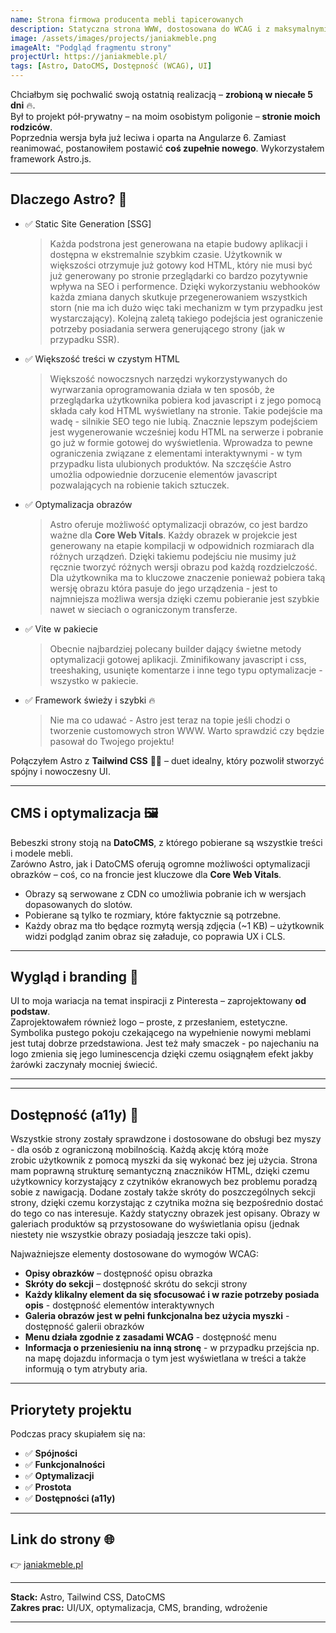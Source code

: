 ```yaml
---
name: Strona firmowa producenta mebli tapicerowanych
description: Statyczna strona WWW, dostosowana do WCAG i z maksymalnymi statystykami CWV.
image: /assets/images/projects/janiakmeble.png
imageAlt: "Podgląd fragmentu strony"
projectUrl: https://janiakmeble.pl/
tags: [Astro, DatoCMS, Dostępność (WCAG), UI]
---
```

Chciałbym się pochwalić swoją ostatnią realizacją – **zrobioną w niecałe 5 dni** 🔥.  
Był to projekt pół-prywatny – na moim osobistym poligonie – **stronie moich rodziców**.  
Poprzednia wersja była już leciwa i oparta na Angularze 6. Zamiast reanimować, postanowiłem postawić **coś zupełnie nowego**. Wykorzystałem framework Astro.js.

---

## Dlaczego Astro? 🌌

- ✅ Static Site Generation [SSG]  
    > Każda podstrona jest generowana na etapie budowy aplikacji i dostępna w ekstremalnie szybkim czasie. Użytkownik w większości otrzymuje już gotowy kod HTML, który nie musi być już generowany po stronie przeglądarki co bardzo pozytywnie wpływa na SEO i performence. Dzięki wykorzystaniu webhooków każda zmiana danych skutkuje przegenerowaniem wszystkich storn (nie ma ich dużo więc taki mechanizm w tym przypadku jest wystarczający). Kolejną zaletą takiego podejścia jest ograniczenie potrzeby posiadania serwera generującego strony (jak w przypadku SSR).
- ✅ Większość treści w czystym HTML  
    > Większość nowoczsnych narzędzi wykorzystywanych do wyrwarzania oprogramowania działa w ten sposób, że przeglądarka użytkownika pobiera kod javascript i z jego pomocą składa cały kod HTML wyświetlany na stronie. Takie podejście ma wadę - silnikie SEO tego nie lubią. Znacznie lepszym podejściem jest wygenerowanie wcześniej kodu HTML na serwerze i pobranie go już w formie gotowej do wyświetlenia. Wprowadza to pewne ograniczenia związane z elementami interaktywnymi - w tym przypadku lista ulubionych produktów. Na szczęśćie Astro umożlia odpowiednie dorzucenie elementów javascript pozwalających na robienie takich sztuczek.
- ✅ Optymalizacja obrazów
    > Astro oferuje możliwość optymalizacji obrazów, co jest bardzo ważne dla **Core Web Vitals**. Każdy obrazek w projekcie jest generowany na etapie kompilacji w odpowidnich rozmiarach dla różnych urządzeń. Dzięki takiemu podejściu nie musimy już ręcznie tworzyć różnych wersji obrazu pod każdą rozdzielczość. Dla użytkownika ma to kluczowe znaczenie ponieważ pobiera taką wersję obrazu która pasuje do jego urządzenia - jest to najmniejsza możliwa wersja dzięki czemu pobieranie jest szybkie nawet w sieciach o ograniczonym transferze.
- ✅ Vite w pakiecie  
    > Obecnie najbardziej polecany builder dający świetne metody optymalizacji gotowej aplikacji. Zminifikowany javascript i css, treeshaking, usunięte komentarze i inne tego typu optymalizacje - wszystko w pakiecie.
- ✅ Framework świeży i szybki 🔥  
    > Nie ma co udawać - Astro jest teraz na topie jeśli chodzi o tworzenie customowych stron WWW. Warto sprawdzić czy będzie pasował do Twojego projektu!

Połączyłem Astro z **Tailwind CSS** 🧑‍🎨 – duet idealny, który pozwolił stworzyć spójny i nowoczesny UI.  

---

## CMS i optymalizacja 🖼️

Bebeszki strony stoją na **DatoCMS**, z którego pobierane są wszystkie treści i modele mebli.  
Zarówno Astro, jak i DatoCMS oferują ogromne możliwości optymalizacji obrazków – coś, co na froncie jest kluczowe dla **Core Web Vitals**.  

- Obrazy są serwowane z CDN co umożliwia pobranie ich w wersjach dopasowanych do slotów.  
- Pobierane są tylko te rozmiary, które faktycznie są potrzebne.  
- Każdy obraz ma tło będące rozmytą wersją zdjęcia (~1 KB) – użytkownik widzi podgląd zanim obraz się załaduje, co poprawia UX i CLS. 

---

## Wygląd i branding 🎨

UI to moja wariacja na temat inspiracji z Pinteresta – zaprojektowany **od podstaw**.  
Zaprojektowałem również logo – proste, z przesłaniem, estetyczne. Symbolika pustego pokoju czekającego na wypełnienie nowymi meblami jest tutaj dobrze przedstawiona. Jest też mały smaczek - po najechaniu na logo zmienia się jego luminescencja dzięki czemu osiągnąłem efekt jakby żarówki zaczynały mocniej świecić. 

---

---

## Dostępność (a11y) 🤕

Wszystkie strony zostały sprawdzone i dostosowane do obsługi bez myszy - dla osób z ograniczoną mobilnością. Każdą akcję którą może zrobic użytkownik z pomocą myszki da się wykonać bez jej użycia. Strona mam poprawną strukturę semantyczną znaczników HTML, dzięki czemu użytkownicy korzystający z czytników ekranowych bez problemu poradzą sobie z nawigacją. Dodane zostały także skróty do poszczególnych sekcji strony, dzięki czemu korzystając z czytnika można się bezpośrednio dostać do tego co nas interesuje. Każdy statyczny obrazek jest opisany. Obrazy w galeriach produktów są przystosowane do wyświetlania opisu (jednak niestety nie wszystkie obrazy posiadają jeszcze taki opis). 

Najważniejsze elementy dostosowane do wymogów WCAG:
- **Opisy obrazków** – dostępność opisu obrazka
- **Skróty do sekcji** – dostępność skrótu do sekcji strony
- **Każdy klikalny element da się sfocusować i w razie potrzeby posiada opis** -  dostępność elementów interaktywnych
- **Galeria obrazów jest w pełni funkcjonalna bez użycia myszki** - dostępność galerii obrazków
- **Menu działa zgodnie z zasadami WCAG** - dostępność menu
- **Informacja o przeniesieniu na inną stronę** - w przypadku przejścia np. na mapę dojazdu informacja o tym jest wyświetlana w treści a także informują o tym atrybuty aria.

---

## Priorytety projektu

Podczas pracy skupiałem się na:
- ✅ **Spójności**
- ✅ **Funkcjonalności**
- ✅ **Optymalizacji**
- ✅ **Prostota**
- ✅ **Dostępności (a11y)**

---

## Link do strony 🌐
👉 [janiakmeble.pl](https://janiakmeble.pl)

---

**Stack:** Astro, Tailwind CSS, DatoCMS  
**Zakres prac:** UI/UX, optymalizacja, CMS, branding, wdrożenie

---
